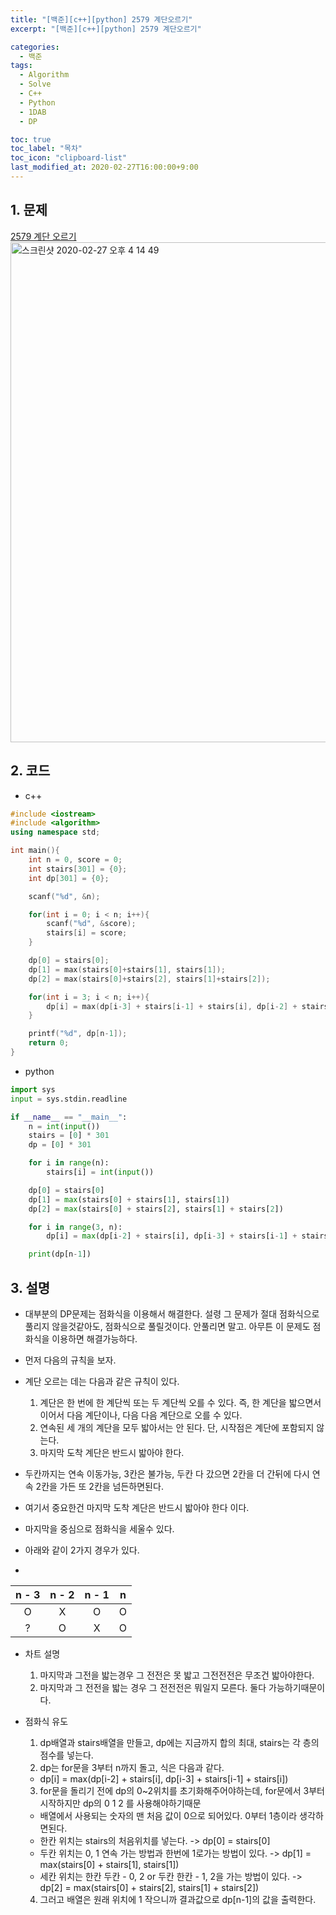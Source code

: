 ```yaml
---
title: "[백준][c++][python] 2579 계단오르기"
excerpt: "[백준][c++][python] 2579 계단오르기"

categories:
  - 백준
tags:
  - Algorithm
  - Solve
  - C++
  - Python
  - 1DAB
  - DP

toc: true
toc_label: "목차"
toc_icon: "clipboard-list"
last_modified_at: 2020-02-27T16:00:00+9:00
---
```


## 1. 문제
[2579 계단 오르기](https://www.acmicpc.net/problem/2579)  
<img width="800" alt="스크린샷 2020-02-27 오후 4 14 49" src="https://user-images.githubusercontent.com/20227720/75420907-714e6000-597c-11ea-92bc-9c949f957d92.png">


## 2. 코드

- c++

```c++
#include <iostream>
#include <algorithm>
using namespace std;

int main(){
    int n = 0, score = 0;
    int stairs[301] = {0};
    int dp[301] = {0};

    scanf("%d", &n);

    for(int i = 0; i < n; i++){
        scanf("%d", &score);
        stairs[i] = score;
    }

    dp[0] = stairs[0];
    dp[1] = max(stairs[0]+stairs[1], stairs[1]);
    dp[2] = max(stairs[0]+stairs[2], stairs[1]+stairs[2]);

    for(int i = 3; i < n; i++){
        dp[i] = max(dp[i-3] + stairs[i-1] + stairs[i], dp[i-2] + stairs[i]);
    }

    printf("%d", dp[n-1]);
    return 0;
}
```

- python

```python
import sys
input = sys.stdin.readline

if __name__ == "__main__":
    n = int(input())
    stairs = [0] * 301
    dp = [0] * 301

    for i in range(n):
        stairs[i] = int(input())

    dp[0] = stairs[0]
    dp[1] = max(stairs[0] + stairs[1], stairs[1])
    dp[2] = max(stairs[0] + stairs[2], stairs[1] + stairs[2])

    for i in range(3, n):
        dp[i] = max(dp[i-2] + stairs[i], dp[i-3] + stairs[i-1] + stairs[i])

    print(dp[n-1])
```

## 3. 설명

- 대부분의 DP문제는 점화식을 이용해서 해결한다. 설령 그 문제가 절대 점화식으로 풀리지 않을것같아도, 점화식으로 풀릴것이다. 안풀리면 말고. 아무튼 이 문제도 점화식을 이용하면 해결가능하다.  
- 먼저 다음의 규칙을 보자.  
- 계단 오르는 데는 다음과 같은 규칙이 있다.
    1. 계단은 한 번에 한 계단씩 또는 두 계단씩 오를 수 있다. 즉, 한 계단을 밟으면서 이어서 다음 계단이나, 다음 다음 계단으로 오를 수 있다.
    2. 연속된 세 개의 계단을 모두 밟아서는 안 된다. 단, 시작점은 계단에 포함되지 않는다.
    3. 마지막 도착 계단은 반드시 밟아야 한다.

- 두칸까지는 연속 이동가능, 3칸은 불가능, 두칸 다 갔으면 2칸을 더 간뒤에 다시 연속 2칸을 가든 또 2칸을 넘든하면된다.
- 여기서 중요한건 마지막 도착 계단은 반드시 밟아야 한다 이다.
- 마지막을 중심으로 점화식을 세울수 있다.
- 아래와 같이 2가지 경우가 있다.
- 
| n - 3 | n - 2| n - 1 | n |
|:----------------------:|:----------------------:|:----------------------:|:----------------------:|
|O|X|O|O|
|?|O|X|O|

- 차트 설명
    1. 마지막과 그전을 밟는경우 그 전전은 못 밟고 그전전전은 무조건 밟아야한다.
    2. 마지막과 그 전전을 밟는 경우 그 전전전은 뭐일지 모른다. 둘다 가능하기때문이다.
 
- 점화식 유도
    1. dp배열과 stairs배열을 만들고, dp에는 지금까지 합의 최대, stairs는 각 층의 점수를 넣는다.
    2. dp는 for문을 3부터 n까지 돌고, 식은 다음과 같다.
    - dp[i] = max(dp[i-2] + stairs[i], dp[i-3] + stairs[i-1] + stairs[i])
    3. for문을 돌리기 전에 dp의 0~2위치를 초기화해주어야하는데, for문에서 3부터 시작하지만 dp의 0 1 2 를 사용해야하기때문
    - 배열에서 사용되는 숫자의 맨 처음 값이 0으로 되어있다. 0부터 1층이라 생각하면된다.
    - 한칸 위치는 stairs의 처음위치를 넣는다. -> dp[0] = stairs[0]
    - 두칸 위치는 0, 1 연속 가는 방법과 한번에 1로가는 방법이 있다. -> dp[1] = max(stairs[0] + stairs[1], stairs[1])
    - 세칸 위치는 한칸 두칸 - 0, 2 or 두칸 한칸 - 1, 2을 가는 방법이 있다. -> dp[2] = max(stairs[0] + stairs[2], stairs[1] + stairs[2])
    4. 그러고 배열은 원래 위치에 1 작으니까 결과값으로 dp[n-1]의 값을 출력한다.
    